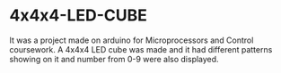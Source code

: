 # 4x4x4-LED-CUBE
It was a project made on arduino for Microprocessors and Control coursework. A 4x4x4 LED cube was made and it had different patterns showing on it and number from 0-9 were also displayed.
